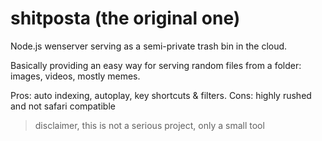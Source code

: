 # shitposta (the original one)

Node.js wenserver serving as a semi-private trash bin in the cloud.

Basically providing an easy way for serving random files from a folder: images, videos, mostly memes.

Pros: auto indexing, autoplay, key shortcuts & filters.
Cons: highly rushed and not safari compatible

> disclaimer, this is not a serious project, only a small tool 
